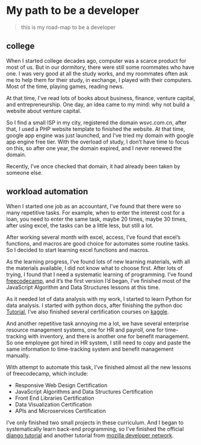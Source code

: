 ﻿# My path to be a developer
> this is my road-map to be a developer  

## college  

When I started college decades ago, computer was a scarce product for most of us. But in our dormitory, there were still some roommates who have one. I was very good at all the study works, and my roommates often ask me to help them for their study, in exchange, I played with their computers. Most of the time, playing games, reading news.  

At that time, I've read lots of books about business, finance, venture capital, and entrepreneurship. One day, an idea came to my mind: why not build a website about venture capital.  

So I find a small ISP in my city, registered the domain wsvc.com.cn, after that, I used a PHP website template to finished the website. At that time, google app engine was just launched, and I’ve tried my domain with google app engine free tier. With the overload of study, I don’t have time to focus on this, so after one year, the domain expired, and I never renewed the domain.  

Recently, I’ve once checked that domain, it had already been taken by someone else.  

## workload automation  

When I started one job as an accountant, I’ve found that there were so many repetitive tasks. For example, when to enter the interest cost for a loan, you need to enter the same task, maybe 20 times, maybe 30 times, after using excel, the tasks can be a little less, but still a lot.  

After working several month with excel, access, I’ve found that excel’s functions, and macros are good choice for automates some routine tasks. So I decided to start learning excel functions and macros.  

As the learning progress, I’ve found lots of new learning materials, with all the materials available, I did not know what to choose first. After lots of trying, I found that I need a systematic learning of programming. I’ve found [freecodecamp](https://www.freecodecamp.org/), and it’s the first version I’d began, I’ve finished most of the JavaScript Algorithm and Data Structures lessons at this time.  

As it needed lot of data analysis with my work, I started to learn Python for data analysis. I started with python docs, after finishing the python doc [Tutorial](https://docs.python.org/3.8/tutorial/index.html), I’ve also finished several certification courses on [kaggle](https://www.kaggle.com/learn/overview).  

And another repetitive task annoying me a lot, we have several enterprise resource management systems, one for HR and payroll, one for time-tracking with inventory, and there is another one for benefit management. So one employee got hired in HR system, I still need to copy and paste the same information to time-tracking system and benefit management manually.  

With attempt to automate this task, I’ve finished almost all the new lessons of freecodecamp, which include:  

* Responsive Web Design Certification  
* JavaScript Algorithms and Data Structures Certification  
* Front End Libraries Certification   
* Data Visualization Certification   
* APIs and Microservices Certification  

I’ve only finished two small projects in these curriculum. And I began to systematically learn back-end programming, so I’ve finished the official [django tutorial](https://docs.djangoproject.com/en/3.1/intro/tutorial01/) and another tutorial from [mozilla developer network](https://developer.mozilla.org/en-US/docs/Learn/Server-side/Django).










 


